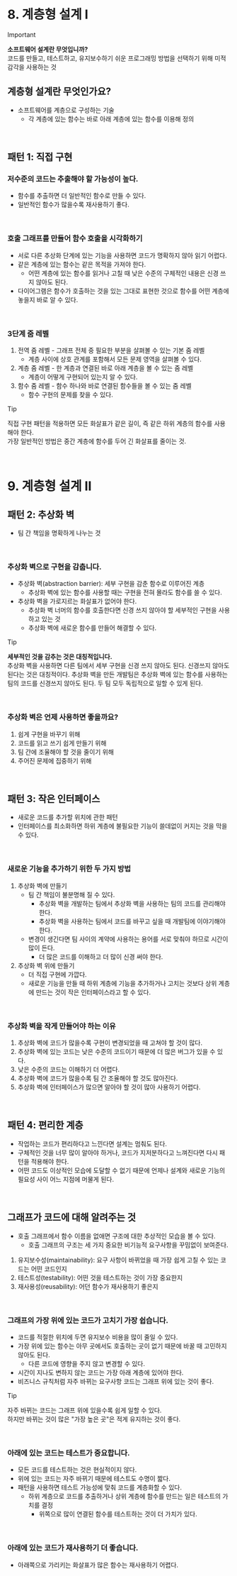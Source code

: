 # 8. 계층형 설계 Ⅰ

> [!IMPORTANT]  
> **소프트웨어 설계란 무엇입니까?**  
> 코드를 만들고, 테스트하고, 유지보수하기 쉬운 프로그래밍 방법을 선택하기 위해 미적 감각을 사용하는 것

## 계층형 설계란 무엇인가요?

- 소프트웨어를 계층으로 구성하는 기술
  - 각 계층에 있는 함수는 바로 아래 계층에 있는 함수를 이용해 정의

&nbsp;

## 패턴 1: 직접 구현

### 저수준의 코드는 추출해야 할 가능성이 높다.

- 함수를 추출하면 더 일반적인 함수로 만들 수 있다.
- 일반적인 함수가 많을수록 재사용하기 좋다.

&nbsp;

### 호출 그래프를 만들어 함수 호출을 시각화하기

- 서로 다른 추상화 단계에 있는 기능을 사용하면 코드가 명확하지 않아 읽기 어렵다.
- 같은 계층에 있는 함수는 같은 목적을 가져야 한다.
  - 어떤 계층에 있는 함수를 읽거나 고칠 때 낮은 수준의 구체적인 내용은 신경 쓰지 않아도 된다.
- 다이어그램은 함수가 호출하는 것을 있는 그대로 표현한 것으로 함수를 어떤 계층에 놓을지 바로 알 수 있다.

&nbsp;

### 3단계 줌 레벨

1. 전역 줌 레벨 - 그래프 전체 중 필요한 부분을 살펴볼 수 있는 기본 줌 레벨
   - 계층 사이에 상호 관계를 포함해서 모든 문제 영역을 살펴볼 수 있다.
2. 계층 줌 레벨 - 한 계층과 연결된 바로 아래 계층을 볼 수 있는 줌 레벨
   - 계층이 어떻게 구현되어 있는지 알 수 있다.
3. 함수 줌 레벨 - 함수 하나와 바로 연결된 함수들을 볼 수 있는 줌 레벨
   - 함수 구현의 문제를 찾을 수 있다.

> [!TIP]  
> 직접 구현 패턴을 적용하면 모든 화살표가 같은 길이, 즉 같은 하위 계층의 함수를 사용해야 한다.  
> 가장 일반적인 방법은 중간 계층에 함수를 두어 긴 화살표를 줄이는 것.

&nbsp;

# 9. 계층형 설계 Ⅱ

## 패턴 2: 추상화 벽

- 팀 간 책임을 명확하게 나누는 것

&nbsp;

### 추상화 벽으로 구현을 감춥니다.

- 추상화 벽(abstraction barrier): 세부 구현을 감춘 함수로 이루어진 계층
  - 추상화 벽에 있는 함수를 사용할 때는 구현을 전혀 몰라도 함수를 쓸 수 있다.
- 추상화 벽을 가로지르는 화살표가 없어야 한다.
  - 추상화 벽 너머의 함수를 호출한다면 신경 쓰지 않아야 할 세부적인 구현을 사용하고 있는 것
  - 추상화 벽에 새로운 함수를 만들어 해결할 수 있다.

> [!TIP]  
> **세부적인 것을 감추는 것은 대칭적입니다.**  
> 추상화 벽을 사용하면 다른 팀에서 세부 구현을 신경 쓰지 않아도 된다. 신경쓰지 않아도 된다는 것은 대칭적이다.
> 추상화 벽을 만든 개발팀은 추상화 벽에 있는 함수를 사용하는 팀의 코드를 신경쓰지 않아도 된다. 두 팀 모두 독립적으로 일할 수 있게 된다.

&nbsp;

### 추상화 벽은 언제 사용하면 좋을까요?

1. 쉽게 구현을 바꾸기 위해
2. 코드를 읽고 쓰기 쉽게 만들기 위해
3. 팀 간에 조율해야 할 것을 줄이기 위해
4. 주어진 문제에 집중하기 위해

&nbsp;

## 패턴 3: 작은 인터페이스

- 새로운 코드를 추가할 위치에 관한 패턴
- 인터페이스를 최소화하면 하위 계층에 불필요한 기능이 쓸데없이 커지는 것을 막을 수 있다.

&nbsp;

### 새로운 기능을 추가하기 위한 두 가지 방법

1. 추상화 벽에 만들기
   - 팀 간 책임이 불분명해 질 수 있다.
     - 추상화 벽을 개발하는 팀에서 추상화 벽을 사용하는 팀의 코드를 관리해야 한다.
     - 추상화 벽을 사용하는 팀에서 코드를 바꾸고 싶을 때 개발팀에 이야기해야 한다.
   - 변경이 생긴다면 팀 사이의 계약에 사용하는 용어를 서로 맞춰야 하므로 시간이 많이 든다.
     - 더 많은 코드를 이해하고 더 많이 신경 써야 한다.
2. 추상화 벽 위에 만들기
   - 더 직접 구현에 가깝다.
   - 새로운 기능을 만들 때 하위 계층에 기능을 추가하거나 고치는 것보다 상위 계층에 만드는 것이 작은 인터페이스라고 할 수 있다.

&nbsp;

### 추상화 벽을 작게 만들어야 하는 이유

1. 추상화 벽에 코드가 많을수록 구현이 변경되었을 때 고쳐야 할 것이 많다.
2. 추상화 벽에 있는 코드는 낮은 수준의 코드이기 때문에 더 많은 버그가 있을 수 있다.
3. 낮은 수준의 코드는 이해하기 더 어렵다.
4. 추상화 벽에 코드가 많을수록 팀 간 조율해야 할 것도 많아진다.
5. 추상화 벽에 인터페이스가 많으면 알아야 할 것이 많아 사용하기 어렵다.

&nbsp;

## 패턴 4: 편리한 계층

- 작업하는 코드가 편리하다고 느낀다면 설계는 멈춰도 된다.
- 구체적인 것을 너무 많이 알아야 하거나, 코드가 지저분하다고 느껴진다면 다시 패턴을 적용해야 한다.
- 어떤 코드도 이상적인 모습에 도달할 수 없기 때문에 언제나 설계와 새로운 기능의 필요성 사이 어느 지점에 머물게 된다.

&nbsp;

## 그래프가 코드에 대해 알려주는 것

- 호출 그래프에서 함수 이름을 없애면 구조에 대한 추상적인 모습을 볼 수 있다.
  - 호출 그래프의 구조는 세 가지 중요한 비기능적 요구사항을 꾸밈없이 보여준다.

1. 유지보수성(maintainability): 요구 사항이 바뀌었을 때 가장 쉽게 고칠 수 있는 코드는 어떤 코드인지
2. 테스트성(testability): 어떤 것을 테스트하는 것이 가장 중요한지
3. 재사용성(reusability): 어던 함수가 재사용하기 좋은지

&nbsp;

### 그래프의 가장 위에 있는 코드가 고치기 가장 쉽습니다.

- 코드를 적절한 위치에 두면 유지보수 비용을 많이 줄일 수 있다.
- 가장 위에 있는 함수는 아무 곳에서도 호출하는 곳이 없기 때문에 바꿀 때 고민하지 않아도 된다.
  - 다른 코드에 영향을 주지 않고 변경할 수 있다.
- 시간이 지나도 변하지 않는 코드는 가장 아래 계층에 있어야 한다.
- 비즈니스 규칙처럼 자주 바뀌는 요구사항 코드는 그래프 위에 있는 것이 좋다.

> [!TIP]  
> 자주 바뀌는 코드는 그래프 위에 있을수록 쉽게 일할 수 있다.  
> 하지만 바뀌는 것이 많은 "가장 높은 곳"은 적게 유지하는 것이 좋다.

&nbsp;

### 아래에 있는 코드는 테스트가 중요합니다.

- 모든 코드를 테스트하는 것은 현실적이지 않다.
- 위에 있는 코드는 자주 바뀌기 때문에 테스트도 수명이 짧다.
- 패턴을 사용하면 테스트 가능성에 맞춰 코드를 계층화할 수 있다.
  - 하위 계층으로 코드를 추출하거나 상위 계층에 함수를 만드는 일은 테스트의 가치를 결정
    - 위쪽으로 많이 연결된 함수를 테스트하는 것이 더 가치가 있다.

&nbsp;

### 아래에 있는 코드가 재사용하기 더 좋습니다.

- 아래쪽으로 가리키는 화살표가 많은 함수는 재사용하기 어렵다.